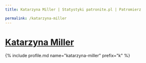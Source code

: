 ```yaml
---
title: Katarzyna Miller | Statystyki patronite.pl | Patromierz

permalink: /katarzyna-miller
---
```


# [Katarzyna Miller](https://patronite.pl/katarzyna-miller)

{% include profile.md name="katarzyna-miller" prefix="k" %}
